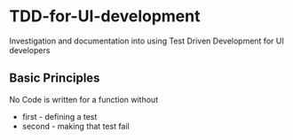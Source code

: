 TDD-for-UI-development
======================

Investigation and documentation into using Test Driven Development for UI developers

Basic Principles
----------------

No Code is written for a function without
* first - defining a test
* second - making that test fail

